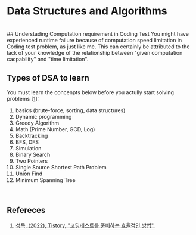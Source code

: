 # Data Structures and Algorithms
<br>
## Understading Computation requirement in Coding Test
You might have experienced runtime failure because of computation speed limitation in Coding test problem, as just like me. This can certainly be attributed to the lack of your knowledge of the relationship between "given computation cacpability" and "time limitation". 

## Types of DSA to learn
You must learn the concenpts below before you actully start solving problems [[1](https://seongmok.com/m/85)]:
1. basics (brute-force, sorting, data structures)
2. Dynamic programming
3. Greedy Algorithm
4. Math (Prime Number, GCD, Log)
5. Backtracking
6. BFS, DFS
7. Simulation
8. Binary Search
9. Two Pointers
10. Single Source Shortest Path Problem
11. Union Find
12. Minimum Spanning Tree
<br>

## Refereces
1. [성목, (2022), Tistory, "코딩테스트를 준비하는 효율적인 방법".](https://seongmok.com/m/85)
